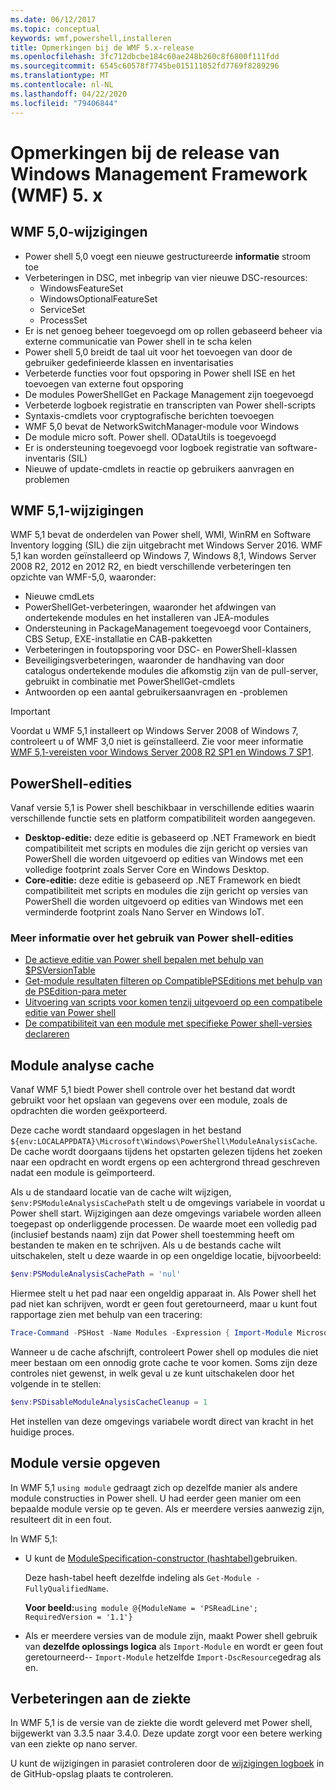 ```yaml
---
ms.date: 06/12/2017
ms.topic: conceptual
keywords: wmf,powershell,installeren
title: Opmerkingen bij de WMF 5.x-release
ms.openlocfilehash: 3fc712dbcbe184c60ae248b260c8f6800f111fdd
ms.sourcegitcommit: 6545c60578f7745be015111052fd7769f8289296
ms.translationtype: MT
ms.contentlocale: nl-NL
ms.lasthandoff: 04/22/2020
ms.locfileid: "79406844"
---
```

# <a name="windows-management-framework-wmf-5x-release-notes"></a>Opmerkingen bij de release van Windows Management Framework (WMF) 5. x

## <a name="wmf-50-changes"></a>WMF 5,0-wijzigingen

- Power shell 5,0 voegt een nieuwe gestructureerde **informatie** stroom toe
- Verbeteringen in DSC, met inbegrip van vier nieuwe DSC-resources:
  - WindowsFeatureSet
  - WindowsOptionalFeatureSet
  - ServiceSet
  - ProcessSet
- Er is net genoeg beheer toegevoegd om op rollen gebaseerd beheer via externe communicatie van Power shell in te scha kelen
- Power shell 5,0 breidt de taal uit voor het toevoegen van door de gebruiker gedefinieerde klassen en inventarisaties
- Verbeterde functies voor fout opsporing in Power shell ISE en het toevoegen van externe fout opsporing
- De modules PowerShellGet en Package Management zijn toegevoegd
- Verbeterde logboek registratie en transcripten van Power shell-scripts
- Syntaxis-cmdlets voor cryptografische berichten toevoegen
- WMF 5,0 bevat de NetworkSwitchManager-module voor Windows
- De module micro soft. Power shell. ODataUtils is toegevoegd
- Er is ondersteuning toegevoegd voor logboek registratie van software-inventaris (SIL)
- Nieuwe of update-cmdlets in reactie op gebruikers aanvragen en problemen

## <a name="wmf-51-changes"></a>WMF 5,1-wijzigingen

WMF 5,1 bevat de onderdelen van Power shell, WMI, WinRM en Software Inventory logging (SIL) die zijn uitgebracht met Windows Server 2016. WMF 5,1 kan worden geïnstalleerd op Windows 7, Windows 8,1, Windows Server 2008 R2, 2012 en 2012 R2, en biedt verschillende verbeteringen ten opzichte van WMF-5,0, waaronder:

- Nieuwe cmdLets
- PowerShellGet-verbeteringen, waaronder het afdwingen van ondertekende modules en het installeren van JEA-modules
- Ondersteuning in PackageManagement toegevoegd voor Containers, CBS Setup, EXE-installatie en CAB-pakketten
- Verbeteringen in foutopsporing voor DSC- en PowerShell-klassen
- Beveiligingsverbeteringen, waaronder de handhaving van door catalogus ondertekende modules die afkomstig zijn van de pull-server, gebruikt in combinatie met PowerShellGet-cmdlets
- Antwoorden op een aantal gebruikersaanvragen en -problemen

> [!IMPORTANT]
> Voordat u WMF 5,1 installeert op Windows Server 2008 of Windows 7, controleert u of WMF 3,0 niet is geïnstalleerd. Zie voor meer informatie [WMF 5,1-vereisten voor Windows Server 2008 R2 SP1 en Windows 7 SP1](../setup/install-configure.md#wmf-51-prerequisites-for-windows-server-2008-r2-sp1-and-windows-7-sp1).

## <a name="powershell-editions"></a>PowerShell-edities

Vanaf versie 5,1 is Power shell beschikbaar in verschillende edities waarin verschillende functie sets en platform compatibiliteit worden aangegeven.

- **Desktop-editie:** deze editie is gebaseerd op .NET Framework en biedt compatibiliteit met scripts en modules die zijn gericht op versies van PowerShell die worden uitgevoerd op edities van Windows met een volledige footprint zoals Server Core en Windows Desktop.
- **Core-editie:** deze editie is gebaseerd op .NET Framework en biedt compatibiliteit met scripts en modules die zijn gericht op versies van PowerShell die worden uitgevoerd op edities van Windows met een verminderde footprint zoals Nano Server en Windows IoT.

### <a name="learn-more-about-using-powershell-editions"></a>Meer informatie over het gebruik van Power shell-edities

- [De actieve editie van Power shell bepalen met behulp van $PSVersionTable](/powershell/module/microsoft.powershell.core/about/about_automatic_variables)
- [Get-module resultaten filteren op CompatiblePSEditions met behulp van de PSEdition-para meter](/powershell/module/microsoft.powershell.core/get-module)
- [Uitvoering van scripts voor komen tenzij uitgevoerd op een compatibele editie van Power shell](/powershell/scripting/gallery/concepts/script-psedition-support)
- [De compatibiliteit van een module met specifieke Power shell-versies declareren](/powershell/scripting/gallery/concepts/module-psedition-support)

## <a name="module-analysis-cache"></a>Module analyse cache

Vanaf WMF 5,1 biedt Power shell controle over het bestand dat wordt gebruikt voor het opslaan van gegevens over een module, zoals de opdrachten die worden geëxporteerd.

Deze cache wordt standaard opgeslagen in het bestand `${env:LOCALAPPDATA}\Microsoft\Windows\PowerShell\ModuleAnalysisCache`. De cache wordt doorgaans tijdens het opstarten gelezen tijdens het zoeken naar een opdracht en wordt ergens op een achtergrond thread geschreven nadat een module is geïmporteerd.

Als u de standaard locatie van de cache wilt wijzigen, `$env:PSModuleAnalysisCachePath` stelt u de omgevings variabele in voordat u Power shell start. Wijzigingen aan deze omgevings variabele worden alleen toegepast op onderliggende processen. De waarde moet een volledig pad (inclusief bestands naam) zijn dat Power shell toestemming heeft om bestanden te maken en te schrijven. Als u de bestands cache wilt uitschakelen, stelt u deze waarde in op een ongeldige locatie, bijvoorbeeld:

```powershell
$env:PSModuleAnalysisCachePath = 'nul'
```

Hiermee stelt u het pad naar een ongeldig apparaat in. Als Power shell het pad niet kan schrijven, wordt er geen fout geretourneerd, maar u kunt fout rapportage zien met behulp van een tracering:

```powershell
Trace-Command -PSHost -Name Modules -Expression { Import-Module Microsoft.PowerShell.Management -Force }
```

Wanneer u de cache afschrijft, controleert Power shell op modules die niet meer bestaan om een onnodig grote cache te voor komen. Soms zijn deze controles niet gewenst, in welk geval u ze kunt uitschakelen door het volgende in te stellen:

```powershell
$env:PSDisableModuleAnalysisCacheCleanup = 1
```

Het instellen van deze omgevings variabele wordt direct van kracht in het huidige proces.

## <a name="specifying-module-version"></a>Module versie opgeven

In WMF 5,1 `using module` gedraagt zich op dezelfde manier als andere module constructies in Power shell.
U had eerder geen manier om een bepaalde module versie op te geven. Als er meerdere versies aanwezig zijn, resulteert dit in een fout.

In WMF 5,1:

- U kunt de [ModuleSpecification-constructor (hashtabel)](/dotnet/api/microsoft.powershell.commands.modulespecification.-ctor?view=powershellsdk-1.1.0#Microsoft_PowerShell_Commands_ModuleSpecification__ctor_System_Collections_Hashtable_)gebruiken.

  Deze hash-tabel heeft dezelfde indeling als `Get-Module -FullyQualifiedName`.

  **Voor beeld:**`using module @{ModuleName = 'PSReadLine'; RequiredVersion = '1.1'}`

- Als er meerdere versies van de module zijn, maakt Power shell gebruik van **dezelfde oplossings logica** als `Import-Module` en wordt er geen fout geretourneerd-- `Import-Module` hetzelfde `Import-DscResource`gedrag als en.

## <a name="improvements-to-pester"></a>Verbeteringen aan de ziekte

In WMF 5,1 is de versie van de ziekte die wordt geleverd met Power shell, bijgewerkt van 3.3.5 naar 3.4.0.
Deze update zorgt voor een betere werking van een ziekte op nano server.

U kunt de wijzigingen in parasiet controleren door de [wijzigingen logboek](https://github.com/pester/Pester/blob/master/CHANGELOG.md) in de GitHub-opslag plaats te controleren.
